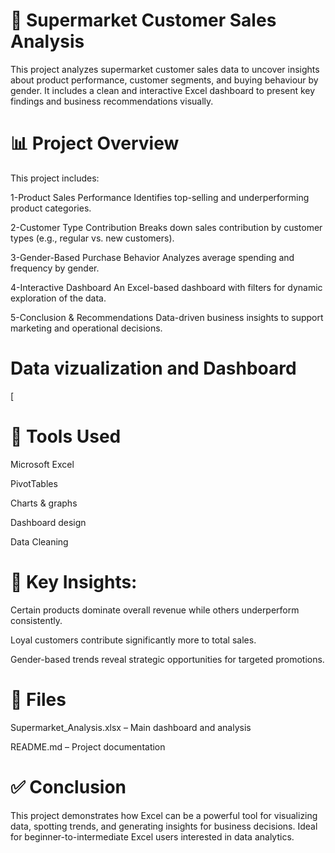 # 🛒 Supermarket Customer Sales Analysis #
This project analyzes supermarket customer sales data to uncover insights about product performance, customer segments, and buying behaviour by gender. It includes a clean and interactive Excel dashboard to present key findings and business recommendations visually.

# 📊 Project Overview #
This project includes:

1-Product Sales Performance
Identifies top-selling and underperforming product categories.

2-Customer Type Contribution
Breaks down sales contribution by customer types (e.g., regular vs. new customers).

3-Gender-Based Purchase Behavior
Analyzes average spending and frequency by gender.

4-Interactive Dashboard
An Excel-based dashboard with filters for dynamic exploration of the data.

5-Conclusion & Recommendations
Data-driven business insights to support marketing and operational decisions.
# Data vizualization and Dashboard
[

# 🧰 Tools Used #
Microsoft Excel

PivotTables

Charts & graphs

Dashboard design

Data Cleaning 

# 📌 Key Insights:

Certain products dominate overall revenue while others underperform consistently.

Loyal customers contribute significantly more to total sales.

Gender-based trends reveal strategic opportunities for targeted promotions.

# 📁 Files
Supermarket_Analysis.xlsx – Main dashboard and analysis

README.md – Project documentation

# ✅ Conclusion
This project demonstrates how Excel can be a powerful tool for visualizing data, spotting trends, and generating insights for business decisions. Ideal for beginner-to-intermediate Excel users interested in data analytics.

